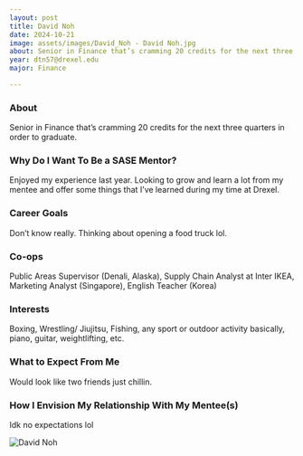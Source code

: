 ```yaml
---
layout: post
title: David Noh 
date: 2024-10-21
image: assets/images/David_Noh - David Noh.jpg
about: Senior in Finance that’s cramming 20 credits for the next three quarters in order to graduate.
year: dtn57@drexel.edu
major: Finance

---
```


### About

Senior in Finance that’s cramming 20 credits for the next three quarters in order to graduate.

### Why Do I Want To Be a SASE Mentor?

Enjoyed my experience last year. Looking to grow and learn a lot from my mentee and offer some things that I’ve learned during my time at Drexel.

### Career Goals

Don’t know really. Thinking about opening a food truck lol.

### Co-ops

Public Areas Supervisor (Denali, Alaska), Supply Chain Analyst at Inter IKEA, Marketing Analyst (Singapore), English Teacher (Korea)

### Interests

Boxing, Wrestling/ Jiujitsu, Fishing, any sport or outdoor activity basically, piano, guitar, weightlifting, etc.

### What to Expect From Me

Would look like two friends just chillin.

### How I Envision My Relationship With My Mentee(s) 

Idk no expectations lol

<div class="text-center my-5">
    <img src="https://sase-drexel.github.io/mentorship-2024/assets/images/David_Noh - David Noh.jpg" alt="David Noh" class="rounded post-img" />
</div>

